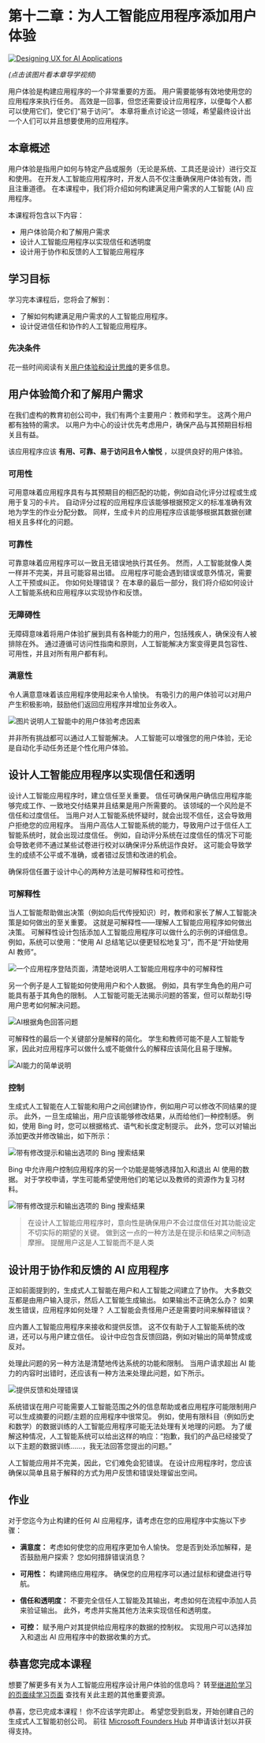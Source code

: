 # 第十二章：为人工智能应用程序添加用户体验

[![Designing UX for AI Applications](../../images/12-lesson-banner.png?wt.mc_idstudentamb_409460)](https://aka.ms/gen-ai-lesson12-gh?wt.mc_idstudentamb_409460)

_(点击该图片看本章导学视频)_

用户体验是构建应用程序的一个非常重要的方面。 用户需要能够有效地使用您的应用程序来执行任务。 高效是一回事，但您还需要设计应用程序，以便每个人都可以使用它们，使它们“易于访问”。 本章将重点讨论这一领域，希望最终设计出一个人们可以并且想要使用的应用程序。

## 本章概述

用户体验是指用户如何与特定产品或服务（无论是系统、工具还是设计）进行交互和使用。 在开发人工智能应用程序时，开发人员不仅注重确保用户体验有效，而且注重道德。 在本课程中，我们将介绍如何构建满足用户需求的人工智能 (AI) 应用程序。

本课程将包含以下内容：

- 用户体验简介和了解用户需求
- 设计人工智能应用程序以实现信任和透明度
- 设计用于协作和反馈的人工智能应用程序

## 学习目标

学习完本课程后，您将会了解到：

- 了解如何构建满足用户需求的人工智能应用程序。
- 设计促进信任和协作的人工智能应用程序。

### 先决条件

花一些时间阅读有关[用户体验和设计思维](https://learn.microsoft.com/training/modules/ux-design?wt.mc_idstudentamb_409460)的更多信息。

## 用户体验简介和了解用户需求

在我们虚构的教育初创公司中，我们有两个主要用户：教师和学生。 这两个用户都有独特的需求。 以用户为中心的设计优先考虑用户，确保产品与其预期目标相关且有益。

该应用程序应该 **有用、可靠、易于访问且令人愉悦** ，以提供良好的用户体验。

### 可用性

可用意味着应用程序具有与其预期目的相匹配的功能，例如自动化评分过程或生成用于复习的卡片。 自动评分过程的应用程序应该能够根据预定义的标准准确有效地为学生的作业分配分数。 同样，生成卡片的应用程序应该能够根据其数据创建相关且多样化的问题。

### 可靠性

可靠意味着应用程序可以一致且无错误地执行其任务。 然而，人工智能就像人类一样并不完美，并且可能容易出错。 应用程序可能会遇到错误或意外情况，需要人工干预或纠正。 你如何处理错误？ 在本章的最后一部分，我们将介绍如何设计人工智能系统和应用程序以实现协作和反馈。

### 无障碍性

无障碍意味着将用户体验扩展到具有各种能力的用户，包括残疾人，确保没有人被排除在外。 通过遵循可访问性指南和原则，人工智能解决方案变得更具包容性、可用性，并且对所有用户都有利。

### 满意性

令人满意意味着该应用程序使用起来令人愉快。 有吸引力的用户体验可以对用户产生积极影响，鼓励他们返回应用程序并增加业务收入。

![图片说明人工智能中的用户体验考虑因素](../../images/uxinai.png?wt.mc_idstudentamb_409460)

并非所有挑战都可以通过人工智能解决。 人工智能可以增强您的用户体验，无论是自动化手动任务还是个性化用户体验。

## 设计人工智能应用程序以实现信任和透明

设计人工智能应用程序时，建立信任至关重要。 信任可确保用户确信应用程序能够完成工作、一致地交付结果并且结果是用户所需要的。 该领域的一个风险是不信任和过度信任。 当用户对人工智能系统怀疑时，就会出现不信任，这会导致用户拒绝您的应用程序。 当用户高估人工智能系统的能力，导致用户过于信任人工智能系统时，就会出现过度信任。 例如，自动评分系统在过度信任的情况下可能会导致老师不通过某些试卷进行校对以确保评分系统运作良好。 这可能会导致学生的成绩不公平或不准确，或者错过反馈和改进的机会。

确保将信任置于设计中心的两种方法是可解释性和可控性。

### 可解释性

当人工智能帮助做出决策（例如向后代传授知识）时，教师和家长了解人工智能决策是如何做出的至关重要。 这就是可解释性——理解人工智能应用程序如何做出决策。 可解释性设计包括添加人工智能应用程序可以做什么的示例的详细信息。 例如，系统可以使用：“使用 AI 总结笔记以便更轻松地复习”，而不是“开始使用 AI 教师”。

![一个应用程序登陆页面，清楚地说明人工智能应用程序中的可解释性](../../images/explanability-in-ai.png?wt.mc_idstudentamb_409460)

另一个例子是人工智能如何使用用户和个人数据。 例如，具有学生角色的用户可能具有基于其角色的限制。 人工智能可能无法揭示问题的答案，但可以帮助引导用户思考如何解决问题。

![AI根据角色回答问题](../../images/solving-questions.png?wt.mc_idstudentamb_409460)

可解释性的最后一个关键部分是解释的简化。 学生和教师可能不是人工智能专家，因此对应用程序可以做什么或不能做什么的解释应该简化且易于理解。

![AI能力的简单说明](../../images/simplified-explanations.png?wt.mc_idstudentamb_409460)

### 控制

生成式人工智能在人工智能和用户之间创建协作，例如用户可以修改不同结果的提示。 此外，一旦生成输出，用户应该能够修改结果，从而给他们一种控制感。 例如，使用 Bing 时，您可以根据格式、语气和长度定制提示。 此外，您可以对输出添加更改并修改输出，如下所示：

![带有修改提示和输出选项的 Bing 搜索结果](../../images/bing1.png?WT.mc_id=academic-105485-koreyst "带有修改提示和输出选项的 Bing 搜索结果")

Bing 中允许用户控制应用程序的另一个功能是能够选择加入和退出 AI 使用的数据。 对于学校申请，学生可能希望使用他们的笔记以及教师的资源作为复习材料。

![带有修改提示和输出选项的 Bing 搜索结果](../../images/bing2.png?WT.mc_id=academic-105485-koreyst "带有修改提示和输出选项的 Bing 搜索结果")

> 在设计人工智能应用程序时，意向性是确保用户不会过度信任对其功能设定不切实际的期望的关键。 做到这一点的一种方法是在提示和结果之间制造摩擦。 提醒用户这是人工智能而不是人类

## 设计用于协作和反馈的 AI 应用程序

正如前面提到的，生成式人工智能在用户和人工智能之间建立了协作。 大多数交互都是由用户输入提示，然后人工智能生成输出。 如果输出不正确怎么办？ 如果发生错误，应用程序如何处理？ 人工智能会责怪用户还是需要时间来解释错误？

应内置人工智能应用程序来接收和提供反馈。 这不仅有助于人工智能系统的改进，还可以与用户建立信任。 设计中应包含反馈回路，例如对输出的简单赞成或反对。

处理此问题的另一种方法是清楚地传达系统的功能和限制。 当用户请求超出 AI 能力的内容时出错时，还应该有一种方法来处理此问题，如下所示。

![提供反馈和处理错误](../../images/feedback-loops.png?wt.mc_idstudentamb_409460)

系统错误在用户可能需要人工智能范围之外的信息帮助或者应用程序可能限制用户可以生成摘要的问题/主题的应用程序中很常见。 例如，使用有限科目（例如历史和数学）的数据训练的人工智能应用程序可能无法处理有关地理的问题。 为了缓解这种情况，人工智能系统可以给出这样的响应：“抱歉，我们的产品已经接受了以下主题的数据训练......，我无法回答您提出的问题。”

人工智能应用并不完美，因此，它们难免会犯错误。 在设计应用程序时，您应该确保以简单且易于解释的方式为用户反馈和错误处理留出空间。

## 作业

对于您迄今为止构建的任何 AI 应用程序，请考虑在您的应用程序中实施以下步骤：

- **满意度：** 考虑如何使您的应用程序更加令人愉快。 您是否到处添加解释，是否鼓励用户探索？ 您如何措辞错误消息？

- **可用性：** 构建网络应用程序。 确保您的应用程序可以通过鼠标和键盘进行导航。

- **信任和透明度：** 不要完全信任人工智能及其输出，考虑如何在流程中添加人员来验证输出。 此外，考虑并实施其他方法来实现信任和透明度。

- **可控：** 赋予用户对其提供给应用程序的数据的控制权。 实现用户可以选择加入和退出 AI 应用程序中的数据收集的方式。

## 恭喜您完成本课程

想要了解更多有关为人工智能应用程序设计用户体验的信息吗？ 转至[继进阶学习的页面续学习页面](https://aka.ms/genai-collection?wt.mc_idstudentamb_409460) 查找有关此主题的其他重要资源。

恭喜，您已完成本课程！ 你不应该学完即止。 希望您受到启发，开始创建自己的生成式人工智能初创公司。 前往 [Microsoft Founders Hub](https://aka.ms/genai-Foundershub?wt.mc_idstudentamb_409460) 并申请该计划以并获得支持。
